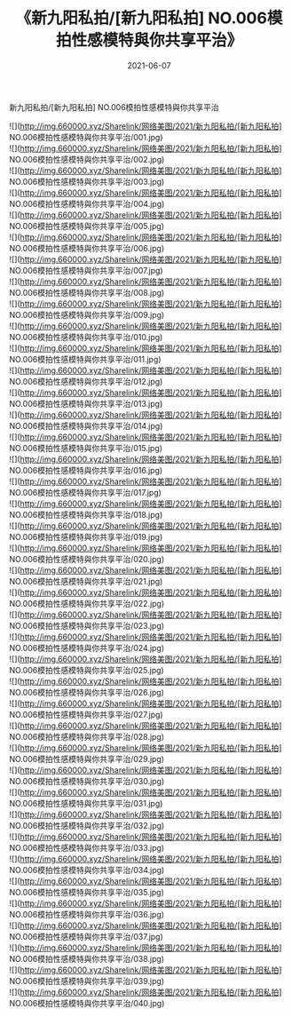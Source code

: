 ﻿---
layout: post
title:  《新九阳私拍/[新九阳私拍] NO.006模拍性感模特與你共享平治》
date:   2021-06-07
img: http://img.660000.xyz/Sharelink/网络美图/2021/新九阳私拍/[新九阳私拍] NO.006模拍性感模特與你共享平治/000.jpg
categories: [美女, 清纯, 唯美]
---

新九阳私拍/[新九阳私拍] NO.006模拍性感模特與你共享平治

 ![](http://img.660000.xyz/Sharelink/网络美图/2021/新九阳私拍/[新九阳私拍] NO.006模拍性感模特與你共享平治/001.jpg) <br>![](http://img.660000.xyz/Sharelink/网络美图/2021/新九阳私拍/[新九阳私拍] NO.006模拍性感模特與你共享平治/002.jpg) <br>![](http://img.660000.xyz/Sharelink/网络美图/2021/新九阳私拍/[新九阳私拍] NO.006模拍性感模特與你共享平治/003.jpg) <br>![](http://img.660000.xyz/Sharelink/网络美图/2021/新九阳私拍/[新九阳私拍] NO.006模拍性感模特與你共享平治/004.jpg) <br>![](http://img.660000.xyz/Sharelink/网络美图/2021/新九阳私拍/[新九阳私拍] NO.006模拍性感模特與你共享平治/005.jpg) <br>![](http://img.660000.xyz/Sharelink/网络美图/2021/新九阳私拍/[新九阳私拍] NO.006模拍性感模特與你共享平治/006.jpg) <br>![](http://img.660000.xyz/Sharelink/网络美图/2021/新九阳私拍/[新九阳私拍] NO.006模拍性感模特與你共享平治/007.jpg) <br>![](http://img.660000.xyz/Sharelink/网络美图/2021/新九阳私拍/[新九阳私拍] NO.006模拍性感模特與你共享平治/008.jpg) <br>![](http://img.660000.xyz/Sharelink/网络美图/2021/新九阳私拍/[新九阳私拍] NO.006模拍性感模特與你共享平治/009.jpg) <br>![](http://img.660000.xyz/Sharelink/网络美图/2021/新九阳私拍/[新九阳私拍] NO.006模拍性感模特與你共享平治/010.jpg) <br>![](http://img.660000.xyz/Sharelink/网络美图/2021/新九阳私拍/[新九阳私拍] NO.006模拍性感模特與你共享平治/011.jpg) <br>![](http://img.660000.xyz/Sharelink/网络美图/2021/新九阳私拍/[新九阳私拍] NO.006模拍性感模特與你共享平治/012.jpg) <br>![](http://img.660000.xyz/Sharelink/网络美图/2021/新九阳私拍/[新九阳私拍] NO.006模拍性感模特與你共享平治/013.jpg) <br>![](http://img.660000.xyz/Sharelink/网络美图/2021/新九阳私拍/[新九阳私拍] NO.006模拍性感模特與你共享平治/014.jpg) <br>![](http://img.660000.xyz/Sharelink/网络美图/2021/新九阳私拍/[新九阳私拍] NO.006模拍性感模特與你共享平治/015.jpg) <br>![](http://img.660000.xyz/Sharelink/网络美图/2021/新九阳私拍/[新九阳私拍] NO.006模拍性感模特與你共享平治/016.jpg) <br>![](http://img.660000.xyz/Sharelink/网络美图/2021/新九阳私拍/[新九阳私拍] NO.006模拍性感模特與你共享平治/017.jpg) <br>![](http://img.660000.xyz/Sharelink/网络美图/2021/新九阳私拍/[新九阳私拍] NO.006模拍性感模特與你共享平治/018.jpg) <br>![](http://img.660000.xyz/Sharelink/网络美图/2021/新九阳私拍/[新九阳私拍] NO.006模拍性感模特與你共享平治/019.jpg) <br>![](http://img.660000.xyz/Sharelink/网络美图/2021/新九阳私拍/[新九阳私拍] NO.006模拍性感模特與你共享平治/020.jpg) <br>![](http://img.660000.xyz/Sharelink/网络美图/2021/新九阳私拍/[新九阳私拍] NO.006模拍性感模特與你共享平治/021.jpg) <br>![](http://img.660000.xyz/Sharelink/网络美图/2021/新九阳私拍/[新九阳私拍] NO.006模拍性感模特與你共享平治/022.jpg) <br>![](http://img.660000.xyz/Sharelink/网络美图/2021/新九阳私拍/[新九阳私拍] NO.006模拍性感模特與你共享平治/023.jpg) <br>![](http://img.660000.xyz/Sharelink/网络美图/2021/新九阳私拍/[新九阳私拍] NO.006模拍性感模特與你共享平治/024.jpg) <br>![](http://img.660000.xyz/Sharelink/网络美图/2021/新九阳私拍/[新九阳私拍] NO.006模拍性感模特與你共享平治/025.jpg) <br>![](http://img.660000.xyz/Sharelink/网络美图/2021/新九阳私拍/[新九阳私拍] NO.006模拍性感模特與你共享平治/026.jpg) <br>![](http://img.660000.xyz/Sharelink/网络美图/2021/新九阳私拍/[新九阳私拍] NO.006模拍性感模特與你共享平治/027.jpg) <br>![](http://img.660000.xyz/Sharelink/网络美图/2021/新九阳私拍/[新九阳私拍] NO.006模拍性感模特與你共享平治/028.jpg) <br>![](http://img.660000.xyz/Sharelink/网络美图/2021/新九阳私拍/[新九阳私拍] NO.006模拍性感模特與你共享平治/029.jpg) <br>![](http://img.660000.xyz/Sharelink/网络美图/2021/新九阳私拍/[新九阳私拍] NO.006模拍性感模特與你共享平治/030.jpg) <br>![](http://img.660000.xyz/Sharelink/网络美图/2021/新九阳私拍/[新九阳私拍] NO.006模拍性感模特與你共享平治/031.jpg) <br>![](http://img.660000.xyz/Sharelink/网络美图/2021/新九阳私拍/[新九阳私拍] NO.006模拍性感模特與你共享平治/032.jpg) <br>![](http://img.660000.xyz/Sharelink/网络美图/2021/新九阳私拍/[新九阳私拍] NO.006模拍性感模特與你共享平治/033.jpg) <br>![](http://img.660000.xyz/Sharelink/网络美图/2021/新九阳私拍/[新九阳私拍] NO.006模拍性感模特與你共享平治/034.jpg) <br>![](http://img.660000.xyz/Sharelink/网络美图/2021/新九阳私拍/[新九阳私拍] NO.006模拍性感模特與你共享平治/035.jpg) <br>![](http://img.660000.xyz/Sharelink/网络美图/2021/新九阳私拍/[新九阳私拍] NO.006模拍性感模特與你共享平治/036.jpg) <br>![](http://img.660000.xyz/Sharelink/网络美图/2021/新九阳私拍/[新九阳私拍] NO.006模拍性感模特與你共享平治/037.jpg) <br>![](http://img.660000.xyz/Sharelink/网络美图/2021/新九阳私拍/[新九阳私拍] NO.006模拍性感模特與你共享平治/038.jpg) <br>![](http://img.660000.xyz/Sharelink/网络美图/2021/新九阳私拍/[新九阳私拍] NO.006模拍性感模特與你共享平治/039.jpg) <br>![](http://img.660000.xyz/Sharelink/网络美图/2021/新九阳私拍/[新九阳私拍] NO.006模拍性感模特與你共享平治/040.jpg) <br>